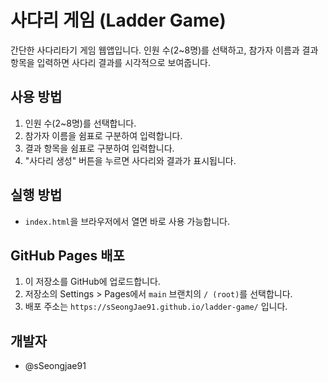 # 사다리 게임 (Ladder Game)

간단한 사다리타기 게임 웹앱입니다. 인원 수(2~8명)를 선택하고, 참가자 이름과 결과 항목을 입력하면 사다리 결과를 시각적으로 보여줍니다.

## 사용 방법
1. 인원 수(2~8명)를 선택합니다.
2. 참가자 이름을 쉼표로 구분하여 입력합니다.
3. 결과 항목을 쉼표로 구분하여 입력합니다.
4. "사다리 생성" 버튼을 누르면 사다리와 결과가 표시됩니다.

## 실행 방법
- `index.html`을 브라우저에서 열면 바로 사용 가능합니다.

## GitHub Pages 배포
1. 이 저장소를 GitHub에 업로드합니다.
2. 저장소의 Settings > Pages에서 `main` 브랜치의 `/ (root)`를 선택합니다.
3. 배포 주소는 `https://sSeongJae91.github.io/ladder-game/` 입니다.

## 개발자
- @sSeongjae91
